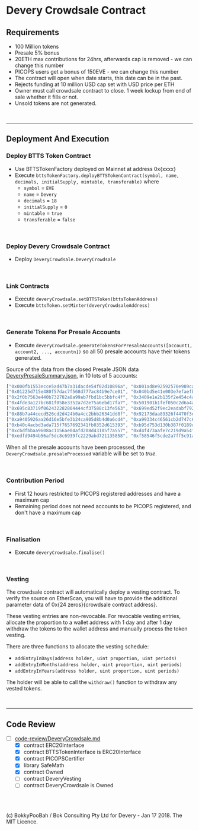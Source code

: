 # Devery Crowdsale Contract 

## Requirements
* 100 Million tokens 
* Presale 5% bonus 
* 20ETH max contributions for 24hrs, afterwards cap is removed - we can change this number
* PICOPS users get a bonus of 150EVE  - we can change this number
* The contract will open when date starts, this date can be in the past. 
* Rejects funding at 10 million USD cap set with USD price per ETH
* Owner must call crowdsale contract to close. 1 week lockup from end of sale whether it fills or not.  
* Unsold tokens are not generated.

<br />

<hr />

## Deployment And Execution

### Deploy BTTS Token Contract

* Use BTTSTokenFactory deployed on Mainnet at address 0x{xxxx}
* Execute `bttsTokenFactory.deployBTTSTokenContract(symbol, name, decimals, initialSupply, mintable, transferable)` where
  * `symbol` = `EVE`
  * `name` = `Devery`
  * `decimals` = `18`
  * `initialSupply` = `0`
  * `mintable` = `true`
  * `transferable` = `false`

<br />

### Deploy Devery Crowdsale Contract

* Deploy `DeveryCrowdsale.DeveryCrowdsale`

<br />

### Link Contracts

* Execute `deveryCrowdsale.setBTTSToken(bttsTokenAddress)`
* Execute `bttsToken.setMinter(deveryCrowdsaleAddress)`

<br />

### Generate Tokens For Presale Accounts

* Execute `deveryCrowdsale.generateTokensForPresaleAccounts([account1, account2, ..., accountn])` so all 50 presale accounts have their tokens generated.

Source of the data from the closed Presale JSON data [DeveryPresaleSummary.json](https://github.com/devery/devery_presale/blob/3018dfefebc741890f1ac4a4f711e1f46c1c0795/scripts/DeveryPresaleSummary.json#L842-L894),
in 10 lots of 5 accounts:

```javascript
["0x000fb1553ecce5ad47b7a31dacde54f02d10896a", "0x001ad8e92592570e989ca076e2d5e4c1638cd3c5", "0x00880e95b07be65ef2bc848678f4951f996ec99e", "0x00b46a5c48eb5c0432d84d7992d804e9dce4a2e0", "0x00cd9fad11d5b2118a3dd32d5d43fdb33bde9e85"]
["0x01225d715e480f57dac7f568d777ac84b9e7ce01", "0x040bd5e41e003e7efaefbbfcde7c9f5570017d51", "0x14e56cf9e6257475f9b6310adc98865fc24d6504", "0x1a4e641b2ba7ceac062d0c5545de7067d4c94bf9", "0x230aeaa43b4c6cb0dcdccc7efae7fc17d30d1cca"]
["0x2f0b7563e440b732782a8a99ab7fbd1bc5bbfc4f", "0x3409e1e2b135f2e454c4a735ed631e144dd47f04", "0x346cb860e7447bacd3a616ac956e7900137b2699", "0x4143f535c06d72a1b73a6aff971d4f21af435444", "0x459e03ecbe6078f9981765b8e7dd2106c4e369da"]
["0x4fde3a127bc681f058e3352a7d2e75a6ebd17fa7", "0x501901b1fef050c2d6a4acbdae449b0ab4c07f11", "0x50ab9ac497a71189d1e2a80ca39f683f6cb485b8", "0x57400ad0ca9db503c4951d3f9a3c57e7d0910213", "0x5a7fb70e55af8a6a2caed12941ab7a52ddf50ba2"]
["0x695c83719f062432282804444cf37588c13fe563", "0x699ed52f9ec2eadabf792c2368d29f94967e2981", "0x828650a9cddb7c7dc9a402f0217bccb5399dd457", "0x8375a41c445df074709eefa1f4aefee5b8b15c59", "0x85b712005e24c109c06232052484fc1f11c97266"]
["0x88b7a44cecd526cd2d424b0a4cc2bbb26341dd8f", "0x92173daa89326f4470f3dcb348247ab745b25a2c", "0x99c72a739535fef15968b080611b4752a564a3f8", "0x9abc2b1f7132afe141ef26d1931de302a9f94471", "0xa055cd7a19764625f1185468c50b5cd993d1df02"]
["0xa9405926aa26d16e5bfe3b24ca905d8b4d0a6cd4", "0xa99334c46561cb2d747c6a7c51e310cb7f475739", "0xaf302aa751058797c6ab5249cb83547a6357763a", "0xb1515a70e08171d454bf240449fe0f0a64e0b68b", "0xb1af48228d777718630247eaa066511ded9e9064"]
["0xb40c4acbd3ada715f7657692341fb0352d615393", "0xb95d753d130b387f0189d67d6b46f023966ae6b6", "0xba3672d5a9d19874d178ae0dfcd6f9c3a3ea1205", "0xc2e82b98ebb92cf36faa85fba798f838a86843d4", "0xc9b6baace873b378a28068b7e90ef28b3218a9e7"]
["0xcbdfbbaa9608ac1156ae04afd208d43105f7a557", "0xd4f473aafe7c219d9a54fe52bf5db717fd2455b0", "0xe46b887f84e5f3f190afa33e4b813aded6ab5cef", "0xe6accd697958c089474a48fcf78eeff63a98b0a1", "0xeb782a9d13ba987d15ad463b1a6c45bcda753320"]
["0xedfd9494b56af5dc8c6939fc2229abd721135858", "0xf58546f5cde2a7ff5c91afc63b43380f0c198be8", "0xf5a099adce21c7180e1aadcf92c6c3d305dc8cb9", "0xfb2815ace3d144b7381e2364e799abed8c0d6ec1", "0xfc310cc73cf44b570209810929ac619d64a68bd5"]
```

When all the presale accounts have been processed, the `DeveryCrowdsale.presaleProcessed` variable will be set to *true*.

<br />

### Contribution Period

* First 12 hours restricted to PICOPS registered addresses and have a maximum cap
* Remaining period does not need accounts to be PICOPS registered, and don't have a maximum cap

<br />

### Finalisation

* Execute `deveryCrowdsale.finalise()`

<br />

### Vesting

The crowdsale contract will automatically deploy a vesting contract. To verify the source on EtherScan, you will have to provide the
additional parameter data of 0x{24 zeros}{crowdsale contract address}.

These vesting entries are non-revocable. For revocable vesting entries, allocate the proportion to a wallet address with 1 day and after 1 day
withdraw the tokens to the wallet address and manually process the token vesting.

There are three functions to allocate the vesting schedule:

* `addEntryInDays(address holder, uint proportion, uint periods)`
* `addEntryInMonths(address holder, uint proportion, uint periods)`
* `addEntryInYears(address holder, uint proportion, uint periods)`

The holder will be able to call the `withdraw()` function to withdraw any vested tokens.

<br />

<hr />

## Code Review

* [ ] [code-review/DeveryCrowdsale.md](code-review/DeveryCrowdsale.md)
  * [x] contract ERC20Interface
  * [x] contract BTTSTokenInterface is ERC20Interface
  * [x] contract PICOPSCertifier
  * [x] library SafeMath
  * [x] contract Owned
  * [ ] contract DeveryVesting
  * [ ] contract DeveryCrowdsale is Owned

<br />

<br />

(c) BokkyPooBah / Bok Consulting Pty Ltd for Devery - Jan 17 2018. The MIT Licence.